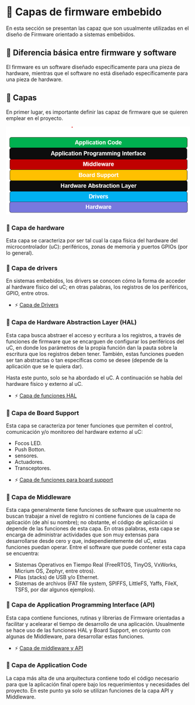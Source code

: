# 🧱 Capas de firmware embebido
En esta sección se presentan las capaz que son usualmente utilizadas en el diseño de Firmware orientado a sistemas embebidos.

## 🧩 Diferencia básica entre firmware y software
El firmware es un software diseñado específicamente para una pieza de hardware, mientras que el software no está diseñado específicamente para una pieza de hardware.

## 🧱 Capas
En primer lugar, es importante definir las capaz de firmware que se quieren emplear en el proyecto.

![Diagrama de diseño de Firmware por capas](./Imagenes/FirmwareLayers.png)

### 🧱 Capa de hardware
Esta capa se caracteriza por ser tal cual la capa física del hardware del microcontrolador (uC): periféricos, zonas de memoria y puertos GPIOs (por lo general).

### 🧱 Capa de drivers
En sistemas embebidos, los drivers se conocen cómo la forma de acceder al hardware físico del uC; en otras palabras, los registros de los periféricos, GPIO, entre otros.

- ⚡ [Capa de Drivers](./Capas/CapaDrivers.md)

### 🧱 Capa de Hardware Abstraction Layer (HAL)
Esta capa busca abstraer el acceso y ecritura a los registros, a través de funciones de firmware que se encarguen de configurar los periféricos del uC, en donde los parámetros de la propia función dan la pauta sobre la escritura que los registros deben tener. También, estas funciones pueden ser tan abstractas o tan específicas como se desee (depende de la aplicación que se le quiera dar).

Hasta este punto, solo se ha abordado el uC. A continuación se habla del hardware físico y externo al uC.

- ⚡ [Capa de funciones HAL](./Capas/CapaHAL.md)

### 🧱 Capa de Board Support
Esta capa se caracteriza por tener funciones que permiten el control, comunicación y/o monitoreo del hardware externo al uC:

* Focos LED.
* Push Botton.
* sensores.
* Actuadores.
* Transceptores.

- ⚡ [Capa de funciones para board support](./Capas/CapaBS.md)

### 🧱 Capa de Middleware
Esta capa generalmente tiene funciones de software que usualmente no buscan trabajar a nivel de registro ni contiene funciones de la capa de aplicación (de ahí su nombre); no obstante, el código de aplicación si depende de las funciones de esta capa. En otras palabras, esta capa se encarga de administrar actividades que son muy extensas para desarrollarse desde cero y que, independientemente del uC, estas funciones puedan operar. Entre el software que puede contener esta capa se encuentra:

* Sistemas Operativos en Tiempo Real (FreeRTOS, TinyOS, VxWorks, Micrium OS, Zephyr, entre otros).
* Pilas (stacks) de USB y/o Ethernet.
* Sistemas de archivos (FAT file system, SPIFFS, LittleFS, Yaffs, FileX, TSFS, por dar algunos ejemplos).

### 🧱 Capa de Application Programming Interface (API)
Esta capa contiene funciones, rutinas y librerias de Firmware orientadas a facilitar y acelearar el tiempo de desarrollo de una aplicación. Usualmente se hace uso de las funciones HAL y Board Support, en conjunto con algunas de Middleware, para desarrollar estas funciones.

- ⚡ [Capa de middleware y API](./Capas/CapaMiddleyAPI.md)

### 🧱 Capa de Application Code
La capa más alta de una arquitectura contiene todo el código necesario para que la aplicación final opere bajo los requerimientos y necesidades del proyecto. En este punto ya solo se utilizan funciones de la capa API y Middleware.
